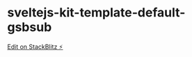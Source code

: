 # sveltejs-kit-template-default-gsbsub

[Edit on StackBlitz ⚡️](https://stackblitz.com/edit/sveltejs-kit-template-default-gsbsub)